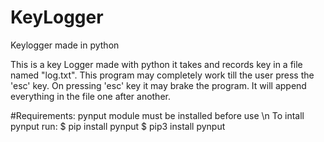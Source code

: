 # KeyLogger
 Keylogger made in python
 
 This is a key Logger made with python it takes and records key in a file named "log.txt".
 This program may completely work till the user press the 'esc' key.
 On pressing 'esc' key it may brake the program.
 It will append everything in the file one after another.
 
#Requirements:
    pynput module must be installed before use \n
    To intall pynput run:
    $ pip install pynput
    $ pip3 install pynput
